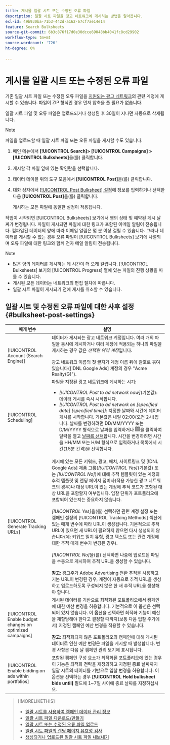 ```yaml
---
title: 게시물 일괄 시트 또는 수정된 오류 파일
description: 일괄 시트 파일을 광고 네트워크에 게시하는 방법을 알아봅니다.
exl-id: 49b930ba-71b3-442d-a162-67cf7ae14e14
feature: Search Bulksheets
source-git-commit: 6b3c876f17d0e30dcce69048bb4041fc8cd29902
workflow-type: tm+mt
source-wordcount: '726'
ht-degree: 0%

---
```


# 게시물 일괄 시트 또는 수정된 오류 파일

기존 일괄 시트 파일 또는 수정된 오류 파일을 [지원되는 광고 네트워크](bulksheet-about.md#bulksheet-functionality-by-network)의 관련 계정에 게시할 수 있습니다. 파일이 ZIP 형식인 경우 먼저 압축을 풀 필요가 없습니다.

일괄 시트 파일 및 오류 파일은 업로드되거나 생성된 후 30일이 지나면 자동으로 삭제됩니다.

>[!NOTE]
>파일을 업로드할 때 일괄 시트 파일 또는 오류 파일을 게시할 수도 있습니다.

1. 메인 메뉴에서 **[!UICONTROL Search]> [!UICONTROL Campaigns] >[!UICONTROL Bulksheets]**&#x200B;을(를) 클릭합니다.

1. 게시할 각 파일 옆에 있는 확인란을 선택합니다.

1. 데이터 테이블 위의 도구 모음에서 **[!UICONTROL Post]**&#x200B;을(를) 클릭합니다.

1. 대화 상자에서 [[!UICONTROL Post Bulksheet] 설정](#bulksheet-post-settings)에 정보를 입력하거나 선택한 다음 **[!UICONTROL Post]**&#x200B;을(를) 클릭합니다.

   게시하는 모든 파일에 동일한 설정이 적용됩니다.

작업이 시작되면 [!UICONTROL Bulksheets] 보기에서 행의 상태 및 예약된 게시 날짜가 변경됩니다. 파일이 게시되면 파일에 대한 링크가 포함된 이메일 알림이 전송됩니다. 컴파일된 데이터의 양에 따라 이메일 알림은 몇 분 이상 걸릴 수 있습니다. 그러나 데이터를 게시할 수 없는 경우 오류 파일이 [!UICONTROL Bulksheets] 보기에 나열되며 오류 파일에 대한 링크와 함께 전자 메일 알림이 전송됩니다.

>[!NOTE]
>
>* 많은 양의 데이터를 게시하는 데 시간이 더 오래 걸립니다. [!UICONTROL Bulksheets] 보기의 [!UICONTROL Progress] 열에 있는 파일의 진행 상황을 따를 수 있습니다.
>* 게시된 모든 데이터는 네트워크의 편집 절차에 따릅니다.
>* 일괄 시트 파일이 게시되기 전에 게시를 취소할 수 있습니다.

## 일괄 시트 및 수정된 오류 파일에 대한 사후 설정 {#bulksheet-post-settings}

| 매개 변수 | 설명 |
|----|----|
| [!UICONTROL Account (Search Engine)] | 데이터가 게시되는 광고 네트워크 계정입니다. 여러 개의 파일을 동시에 게시하거나 여러 계정에 적용되는 하나의 파일을 게시하는 경우 값은 <i>선택한 여러 계정</i>입니다.<br><br>광고 네트워크 이름의 첫 글자가 계정 이름 뒤에 괄호로 묶여 있습니다([!DNL Google Ads] 계정의 경우 &quot;Acme Realty(G)&quot;). |
| [!UICONTROL Scheduling] | 파일을 지정된 광고 네트워크에 게시하는 시기:<ul><li><i>[!UICONTROL Post to ad network now]</i>(기본값): 데이터 게시를 즉시 시작합니다.</li><li><i>[!UICONTROL Post to ad network on \[specified date\] \[specified time\]]:</i> 지정한 날짜와 시간에 데이터 게시를 시작합니다. 기본값은 내일 02:00(오전 2시)입니다. 날짜를 변경하려면 DD/MM/YYYY 또는 D/M/YYYY 형식으로 날짜를 입력하거나 ![달력](/help/search-social-commerce/assets/calendar.png "달력")을 클릭하여 달력을 열고 [날짜를 선택](/help/search-social-commerce/common-tasks/navigation-editing-selection/calendar.md)합니다. 시간을 변경하려면 시간을 HH/MM 또는 H/M 형식으로 입력하거나 목록에서 시간(15분 간격)을 선택합니다.</li></ul> |
| [!UICONTROL Generate Tracking URLs] | 게시에 있는 모든 키워드, 광고, 배치, 사이트링크 및 [!DNL Google Ads] 제품 그룹(<i>[!UICONTROL Yes]</i>(기본값) 또는 <i>[!UICONTROL No]</i>)에 대해 추적 템플릿이 있는 계정의 추적 템플릿 및 랜딩 페이지 접미사(적용 가능한 광고 네트워크의 경우)나 대상 URL이 있는 계정에 추적 코드가 포함된 대상 URL을 포함할지 여부입니다. 입찰 단위가 포트폴리오에 포함되어 있는지는 중요하지 않습니다.<br><br><i>[!UICONTROL Yes]</i>을(를) 선택하면 관련 계정 설정 또는 캠페인 설정의 [!UICONTROL Tracking Methods] 섹션에 있는 매개 변수에 따라 URL이 생성됩니다. 기본적으로 추적 URL이 있으면 새 URL이 필요하지 않으면 다시 생성되지 않습니다(예: 키워드 일치 유형, 광고 텍스트 또는 관련 계정에 대한 추적 매개 변수가 변경된 경우).<br><br><i>[!UICONTROL No]</i>을(를) 선택하면 나중에 업로드된 파일을 수동으로 게시하여 추적 URL을 생성할 수 있습니다.<br><br><b>참고:</b> 광고주가 Adobe Advertising 전환 추적을 사용하고 기본 URL이 변경된 경우, 계정이 자동으로 추적 URL을 생성하고 업로드하도록 구성되지 않은 한 새 추적 URL을 생성해야 합니다. |
| [!UICONTROL Enable budget changes on optimized campaigns] | 게시된 데이터를 기반으로 최적화된 포트폴리오에서 캠페인에 대한 예산 변경을 허용합니다. 기본적으로 이 옵션은 선택되어 있지 않습니다. 이 옵션을 선택하면 최적화 기능이 예산을 재할당해야 한다고 결정할 때까지(보통 다음 입찰 주기에서) 지정된 캠페인 예산 변경을 적용할 수 있습니다.<br><br><b>참고:</b> 최적화되지 않은 포트폴리오의 캠페인에 대해 게시된 데이터로 인한 예산 변경은 파일을 게시할 때 발생합니다. 변경 사항은 다음 날 캠페인 관리 보기에 표시됩니다. |
| [!UICONTROL Enable bidding on ads within portfolios] | 포함된 캠페인 구성 요소가 최적화된 포트폴리오에 있는 경우 이 기능은 최적화 전략을 재정의하고 지정된 종료 날짜까지 일괄 시트의 데이터를 기반으로 입찰 변경을 허용합니다. 이 옵션을 선택하는 경우 **[!UICONTROL Hold bulksheet bids until]** 필드에 1~7일 사이에 종료 날짜를 지정하십시오. |

>[!MORELIKETHIS]
>
>* [일괄 시트를 사용하여 캠페인 데이터 관리 정보](bulksheet-about.md)
>* [일괄 시트 파일 다운로드/만들기](bulksheet-download.md)
>* [일괄 시트 또는 수정된 오류 파일 업로드](bulksheet-upload.md)
>* [일괄 시트 파일의 랜딩 페이지 유효성 검사](bulksheet-validate-landing-pages.md)
>* [생성되거나 업로드된 일괄 시트 파일 내보내기](bulksheet-export.md)
